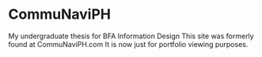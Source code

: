# CommuNaviPH
My undergraduate thesis for BFA Information Design
This site was formerly found at CommuNaviPH.com
It is now just for portfolio viewing purposes.
